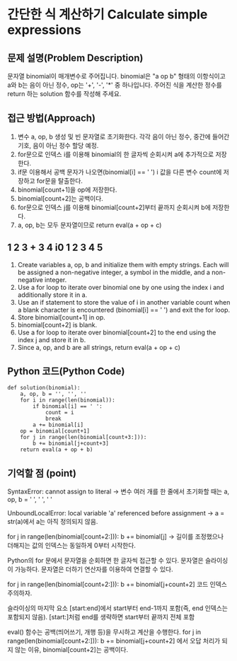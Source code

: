 # 간단한 식 계산하기 Calculate simple expressions

## 문제 설명(Problem Description)
문자열 binomial이 매개변수로 주어집니다. binomial은 "a op b" 형태의 이항식이고 a와 b는 음이 아닌 정수, op는 '+', '-', '*' 중 하나입니다. 주어진 식을 계산한 정수를 return 하는 solution 함수를 작성해 주세요.

## 접근 방법(Approach)
1. 변수 a, op, b 생성 및 빈 문자열로 초기화한다. 각각 음이 아닌 정수, 중간에 들어간 기호, 음이 아닌 정수 할당 예정.
2. for문으로 인덱스 i를 이용해 binomial의 한 글자씩 순회시켜 a에 추가적으로 저장한다.
3. if문 이용해서 공백 문자가 나오면(binomial[i] == ' ') i 값을 다른 변수 count에 저장하고 for문을 탈출한다.
4. binomial[count+1]을 op에 저장한다.
5. binomial[count+2]는 공백이다.
6. for문으로 인덱스 j를 이용해 binomial[count+2]부터 끝까지 순회시켜 b에 저장한다.
7. a, op, b는 모두 문자열이므로 return eval(a + op + c)

 1 2 3 + 3 4
i0 1 2 3 4 5
---

1. Create variables a, op, b and initialize them with empty strings. Each will be assigned a non-negative integer, a symbol in the middle, and a non-negative integer.
2. Use a for loop to iterate over binomial one by one using the index i and additionally store it in a.
3. Use an if statement to store the value of i in another variable count when a blank character is encountered (binomial[i] == ' ') and exit the for loop.
4. Store binomial[count+1] in op.
5. binomial[count+2] is blank.
6. Use a for loop to iterate over binomial[count+2] to the end using the index j and store it in b.
7. Since a, op, and b are all strings, return eval(a + op + c)
   
## Python 코드(Python Code)
```
def solution(binomial):
    a, op, b = '', '', ''
    for i in range(len(binomial)):
        if binomial[i] == ' ':
            count = i
            break
        a += binomial[i]
    op = binomial[count+1]
    for j in range(len(binomial[count+3:])):
        b += binomial[j+count+3]
    return eval(a + op + b)

```

## 기억할 점 (point)
SyntaxError: cannot assign to literal
-> 변수 여러 개를 한 줄에서 초기화할 때는 a, op, b = ' ', ' ', ' '

UnboundLocalError: local variable 'a' referenced before assignment
-> a = str(a)에서 a는 아직 정의되지 않음.

for j in range(len(binomial[count+2:])):
        b += binomial[j]
-> 길이를 조정했으나 더해지는 값의 인덱스는 동일하게 0부터 시작한다.

Python의 for 문에서 문자열을 순회하면 한 글자씩 접근할 수 있다.
문자열은 슬라이싱이 가능하다.
문자열은 더하기 연산자를 이용하여 연결할 수 있다.

for j in range(len(binomial[count+2:])):
        b += binomial[j+count+2]
코드 인덱스 주의하자.

슬라이싱의 마지막 요소
[start:end]에서 start부터 end-1까지 포함(즉, end 인덱스는 포함되지 않음).
[start:]처럼 end를 생략하면 start부터 끝까지 전체 포함

eval() 함수는 공백(띄어쓰기, 개행 등)을 무시하고 계산을 수행한다.
    for j in range(len(binomial[count+2:])):
        b += binomial[j+count+2]
        에서 오답 처리가 되지 않는 이유, binomial[count+2]는 공백이다.
